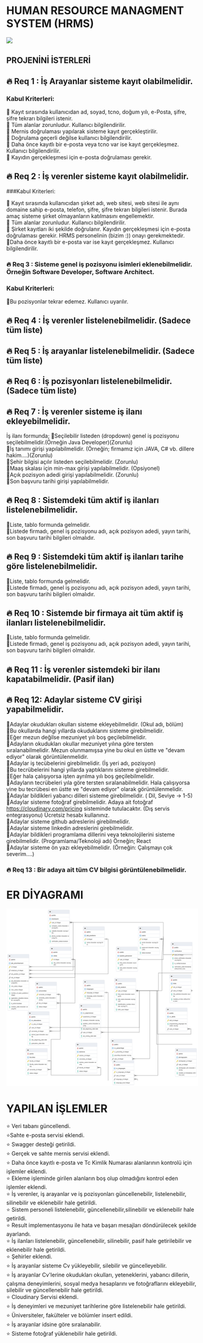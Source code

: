 # HUMAN RESOURCE MANAGMENT SYSTEM (HRMS)
<img src="https://glaretech.co/wp-content/uploads/2021/01/hrms.jpg">


## PROJENİNİ İSTERLERİ
## :fire: Req 1 : İş Arayanlar sisteme kayıt olabilmelidir.

### Kabul Kriterleri:

:rainbow:	Kayıt sırasında kullanıcıdan ad, soyad, tcno, doğum yılı, e-Posta, şifre, şifre tekrarı bilgileri istenir.
<br>
:rainbow:	Tüm alanlar zorunludur. Kullanıcı bilgilendirilir.
<br>
:rainbow:	Mernis doğrulaması yapılarak sisteme kayıt gerçekleştirilir.
<br>
:rainbow:	Doğrulama geçerli değilse kullanıcı bilgilendirilir.
<br>
:rainbow:	Daha önce kayıtlı bir e-posta veya tcno var ise kayıt gerçekleşmez. Kullanıcı bilgilendirilir.
<br>
:rainbow:	Kayıdın gerçekleşmesi için e-posta doğrulaması gerekir.
## :fire:	Req 2 : İş verenler sisteme kayıt olabilmelidir.

###Kabul Kriterleri:

:rainbow: Kayıt sırasında kullanıcıdan şirket adı, web sitesi, web sitesi ile aynı domaine sahip e-posta, telefon, şifre, şifre tekrarı bilgileri istenir. Burada amaç sisteme şirket olmayanların katılmasını engellemektir.
<br>
:rainbow: Tüm alanlar zorunludur. Kullanıcı bilgilendirilir.
<br>
:rainbow: Şirket kayıtları iki şekilde doğrulanır. Kayıdın gerçekleşmesi için e-posta doğrulaması gerekir. HRMS personelinin (bizim :)) onayı gerekmektedir.
<br>
:rainbow:Daha önce kayıtlı bir e-posta var ise kayıt gerçekleşmez. Kullanıcı bilgilendirilir.
### :fire:	Req 3 : Sisteme genel iş pozisyonu isimleri eklenebilmelidir. Örneğin Software Developer, Software Architect.

### Kabul Kriterleri:

:rainbow:Bu pozisyonlar tekrar edemez. Kullanıcı uyarılır.
## :fire:	Req 4 : İş verenler listelenebilmelidir. (Sadece tüm liste)

## :fire: Req 5 : İş arayanlar listelenebilmelidir. (Sadece tüm liste)

## :fire: Req 6 : İş pozisyonları listelenebilmelidir. (Sadece tüm liste)

## :fire: Req 7 : İş verenler sisteme iş ilanı ekleyebilmelidir.

İş ilanı formunda;
:rainbow:Seçilebilir listeden (dropdown) genel iş pozisyonu seçilebilmelidir.(Örneğin Java Developer)(Zorunlu)
<br>
:rainbow:İş tanımı girişi yapılabilmelidir. (Örneğin; firmamız için JAVA, C# vb. dillere hakim....)(Zorunlu)
<br>
:rainbow:Şehir bilgisi açılır listeden seçilebilmelidir. (Zorunlu)
<br>
:rainbow:Maaş skalası için min-max girişi yapılabilmelidir. (Opsiyonel)
<br>
:rainbow:Açık pozisyon adedi girişi yapılabilmelidir. (Zorunlu)
<br>
:rainbow:Son başvuru tarihi girişi yapılabilmelidir.
## :fire: Req 8 : Sistemdeki tüm aktif iş ilanları listelenebilmelidir.

:rainbow:Liste, tablo formunda gelmelidir.
<br>
:rainbow:Listede firmadı, genel iş pozisyonu adı, açık pozisyon adedi, yayın tarihi, son başvuru tarihi bilgileri olmalıdır.
## :fire: Req 9 : Sistemdeki tüm aktif iş ilanları tarihe göre listelenebilmelidir.
:rainbow:Liste, tablo formunda gelmelidir.
<br>
:rainbow:Listede firmadı, genel iş pozisyonu adı, açık pozisyon adedi, yayın tarihi, son başvuru tarihi bilgileri olmalıdır.
## :fire: Req 10 : Sistemde bir firmaya ait tüm aktif iş ilanları listelenebilmelidir.

:rainbow:Liste, tablo formunda gelmelidir.
<br>
:rainbow:Listede firmadı, genel iş pozisyonu adı, açık pozisyon adedi, yayın tarihi, son başvuru tarihi bilgileri olmalıdır.
## :fire: Req 11 : İş verenler sistemdeki bir ilanı kapatabilmelidir. (Pasif ilan)
## :fire: Req 12: Adaylar sisteme CV girişi yapabilmelidir.
:rainbow:Adaylar okudukları okulları sisteme ekleyebilmelidir. (Okul adı, bölüm)
<br>
:rainbow:Bu okullarda hangi yıllarda okuduklarını sisteme girebilmelidir.
<br>
:rainbow:Eğer mezun değilse mezuniyet yılı boş geçilebilmelidir.
<br>
:rainbow:Adayların okudukları okullar mezuniyet yılına göre tersten sıralanabilmelidir. Mezun olunmamışsa yine bu okul en üstte ve "devam ediyor" olarak görüntülenmelidir.
<br>
:rainbow:Adaylar iş tecübelerini girebilmelidir. (İş yeri adı, pozisyon)
<br>
:rainbow:Bu tecrübelerini hangi yıllarda yaptıklarını sisteme girebilmelidir.
<br>
:rainbow:Eğer hala çalışıyorsa işten ayrılma yılı boş geçilebilmelidir.
<br>
:rainbow:Adayların tecrübeleri yıla göre tersten sıralanabilmelidir. Hala çalışıyorsa yine bu tecrübesi en üstte ve "devam ediyor" olarak görüntülenmelidir.
<br>
:rainbow:Adaylar bildikleri yabancı dilleri sisteme girebilmelidir. ( Dil, Seviye -> 1-5)
<br>
:rainbow:Adaylar sisteme fotoğraf girebilmelidir. Adaya ait fotoğraf https://cloudinary.com/pricing sisteminde tutulacaktır. (Dış servis entegrasyonu) Ücretsiz hesabı kullanınız.
<br>
:rainbow:Adaylar sisteme github adreslerini girebilmelidir.
<br>
:rainbow:Adaylar sisteme linkedin adreslerini girebilmelidir.
<br>
:rainbow:Adaylar bildikleri programlama dillerini veya teknolojilerini sisteme girebilmelidir. (Programlama/Teknoloji adı) Örneğin; React
<br>
:rainbow:Adaylar sisteme ön yazı ekleyebilmelidir. (Örneğin: Çalışmayı çok severim....)

### :fire: Req 13 : Bir adaya ait tüm CV bilgisi görüntülenebilmelidir.

# ER DİYAGRAMI 

<img src="https://github.com/berkcangumusisik/hrms_project/blob/main/hrms_sql/hrms.png">

# YAPILAN İŞLEMLER
:star: Veri tabanı güncellendi.
<br>
:star:Sahte e-posta servisi eklendi.
<br>
:star: Swagger desteği getirildi.
<br>
:star: Gerçek ve sahte mernis servisi eklendi.
<br>
:star: Daha önce kayıtlı e-posta ve Tc Kimlik Numarası alanlarının kontrolü için işlemler eklendi.
<br>
:star: Ekleme işleminde girilen alanların boş olup olmadığını kontrol eden işlemler eklendi.
<br>
:star: İş verenler, iş arayanlar ve iş pozisyonları  güncellenebilir, listelenebilir, silinebilir ve eklenebilir hale getirildi.
<br>
:star: Sistem personeli listelenebilir, güncellenebilir,silinebilir ve eklenebilir hale getirildi.
<br>
:star: Result implementasyonu ile hata ve başarı mesajları döndürülecek şekilde ayarlandı.
<br>
:star: İş ilanları listelenebilir, güncellenebilir, silinebilir, pasif hale getirilebilir ve eklenebilir hale getirildi.
<br>
:star: Şehirler eklendi.
<br>
:star: İş arayanlar sisteme Cv yükleyebilir, silebilir ve güncelleyebilir.
<br>
:star: İş arayanlar Cv'lerine okudukları okulları, yeteneklerini, yabancı dillerin, çalışma deneyimlerini, sosyal medya hesaplarını ve fotoğraflarını  ekleyebilir, silebilir ve güncellenebilir hale getirildi.
<br>
:star: Cloudinary Servisi eklendi.
<br>
:star: İş deneyimleri ve mezuniyet tarihlerine göre listelenebilir hale getirildi.
<br>
:star: Üniversiteler, fakülteler ve bölümler insert edildi.
<br>
:star: İş arayanlar idsine göre sıralanabilir.
<br>
:star: Sisteme fotoğraf yüklenebilir hale getirildi.
